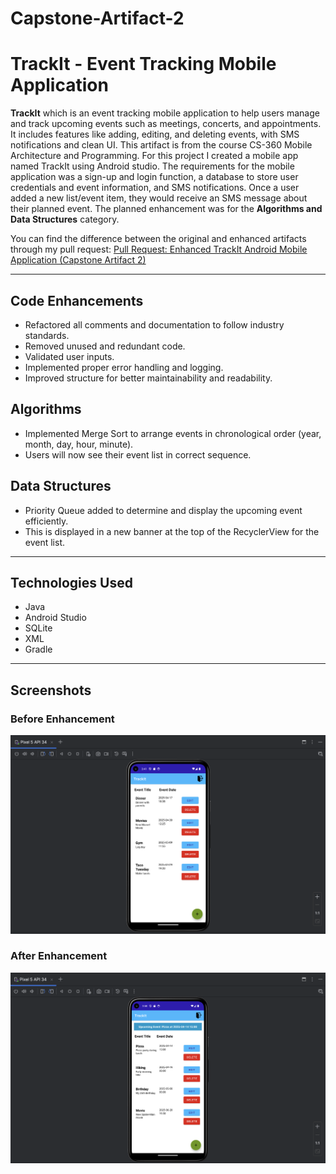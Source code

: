 # Capstone-Artifact-2

# TrackIt - Event Tracking Mobile Application

**TrackIt** which is an event tracking mobile application to help users manage and track upcoming events such as meetings, concerts, and appointments. It includes features like adding, editing, and deleting events, with SMS notifications and clean UI. This artifact is from the course CS-360 Mobile Architecture and Programming. For this project I created a mobile app named TrackIt using Android studio. The requirements for the mobile application was a sign-up and login function, a database to store user credentials and event information, and SMS notifications. Once a user added a new list/event item, they would receive an SMS message about their planned event. The planned enhancement was for the **Algorithms and Data Structures** category. 

You can find the difference between the original and enhanced artifacts through my pull request: [Pull Request: Enhanced TrackIt Android Mobile Application (Capstone Artifact 2)](https://github.com/collinlanie12/capstone-artifact-2/pull/1)

---

## Code Enhancements
- Refactored all comments and documentation to follow industry standards.
- Removed unused and redundant code.
- Validated user inputs.
- Implemented proper error handling and logging.
- Improved structure for better maintainability and readability.

## Algorithms
- Implemented Merge Sort to arrange events in chronological order (year, month, day, hour, minute).
- Users will now see their event list in correct sequence.

## Data Structures
- Priority Queue added to determine and display the upcoming event efficiently.
- This is displayed in a new banner at the top of the RecyclerView for the event list.

---

## Technologies Used
- Java
- Android Studio
- SQLite
- XML
- Gradle

---

## Screenshots

### Before Enhancement 
![Original Artifact](screenshots/original_android_artifact.png)

### After Enhancement
![Enhanced Artifact](screenshots/enhanced_android_artifact.png)
